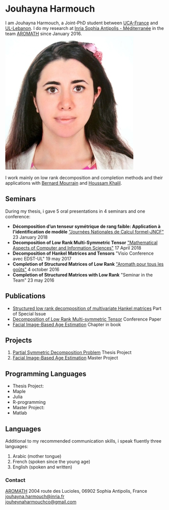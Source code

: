 # Jouhayna Harmouch 
 I am Jouhayna Harmouch, a Joint-PhD student between [UCA-France](http://univ-cotedazur.fr) and [UL-Lebanon](http://www.fsciences.ul.edu.lb/site/). I do my research at [Inria Sophia Antipolis - Méditerranée](http://inria.fr) in the team [AROMATH](aromath) since January 2016. 
![photo](https://github.com/JouhaynaHarmouch/website/blob/master/Photo.jpg)

I work mainly on low rank decomposition and completion methods and their applications with [Bernard Mourrain](https://www.linkedin.com/in/jouhayna-harmouch-0240a89b/edit/topcard/) and [Houssam Khalil](https://www.researchgate.net/profile/Houssam_Khalil).

## Seminars 

During my thesis, i gave 5 oral presentations in 4 seminars and one conference:  
- **Décomposition d’un tenseur symétrique de rang
faible: Application à l’identification de modèle** ["Journées Nationales de Calcul formel-JNCF"](https://jncf2018.lip6.fr/edt.html) 23 January 2018     
- **Decomposition of Low Rank Multi-Symmetric Tensor** ["Mathematical Aspects of Computer and Information Sciences"](https://macis2017.sba-research.org/) 17 April 2018     
- **Decomposition of Hankel Matrices and Tensors** "Visio Conference avec EDST-UL" 19 may 2017   
- **Completion of Structured Matrices of Low Rank** ["Aromath pour tous les goûts"](https://aromaths.wordpress.com/2016/10/) 4 october 2016    
- **Completion of Structured Matrices with Low Rank** "Seminar in the Team" 23 may 2016    

## Publications 


* [Structured low rank decomposition of multivariate Hankel matrices](https://www.sciencedirect.com/science/article/abs/pii/S0024379517302409) Part of Special Issue
* [Decomposition of Low Rank Multi-symmetric Tensor](https://link.springer.com/chapter/10.1007/978-3-319-72453-9_4) Conference Paper
* [Facial Image-Based Age Estimation](https://www.eurekaselect.com/139963/chapter/facial-image-based-age-estimatio) Chapter in book 

## Projects 

1. [Partial Symmetric Decomposition Problem](https://www.researchgate.net/project/Partial-Symmetric-Decomposition-Problem) Thesis Project 
2. [Facial Image-Based Age Estimation](https://www.researchgate.net/project/Facial-Image-Based-Age-Estimation-2) Master Project

## Programming Languages
* Thesis Project:
 * Maple 
 * Julia
 * R-programming 
* Master Project:
 * Matlab 

## Languages 
Additional to my recommended communication skills, i speak fluently three languages:   
1. Arabic (mother tongue)  
2. French (spoken since the young age)  
3. English (spoken and written) 

### Contact  
[AROMATH](aromath)
2004 route des Lucioles, 06902 Sophia Antipolis, France  
jouhayna.harmouch@inria.fr  
jouheynaharmouchco@gmail.com
 
[aromath]: https://team.inria.fr/aromath/

